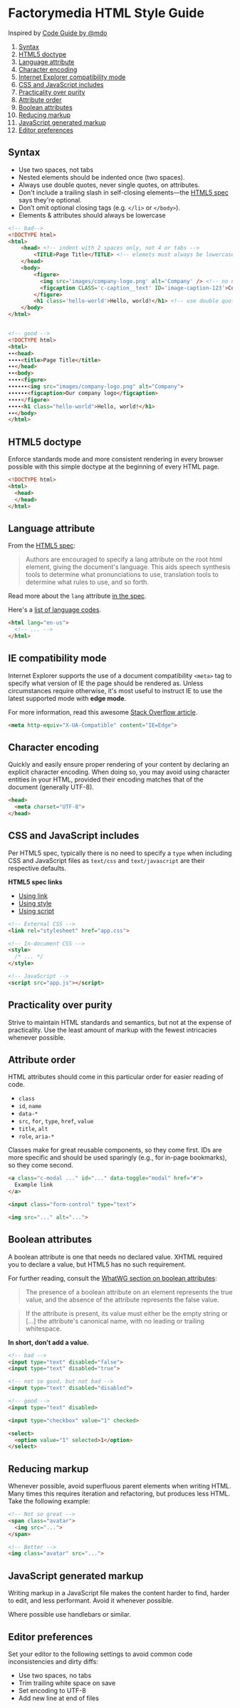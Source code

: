 # Factorymedia HTML Style Guide

Inspired by [Code Guide by @mdo](http://codeguide.co/#html-syntax)

1. [Syntax](#syntax)
1. [HTML5 doctype](#html5-doctype)
1. [Language attribute](#language-attribute)
1. [Character encoding](#character-encoding)
1. [Internet Explorer compatibility mode](#internet-explorer-compatibility-mode)
1. [CSS and JavaScript includes](#css-and-javascript-includes)
1. [Practicality over purity](#practicality-over-purity)
1. [Attribute order](#attribute-order)
1. [Boolean attributes](#boolean-attributes)
1. [Reducing markup](#reducing-markup)
1. [JavaScript generated markup](#javascript-generated-markup)
1. [Editor preferences](#editor-preferences)


## Syntax
+ Use two spaces, not tabs
+ Nested elements should be indented once (two spaces).
+ Always use double quotes, never single quotes, on attributes.
+ Don't include a trailing slash in self-closing elements—the [HTML5 spec](http://dev.w3.org/html5/spec-author-view/syntax.html#syntax-start-tag) says they're optional.
+ Don’t omit optional closing tags (e.g. `</li>` or `</body>`).
+ Elements & attributes should always be lowercase

```html
<!-- bad-->
<!DOCTYPE html>
<html>
    <head> <!-- indent with 2 spaces only, not 4 or tabs -->
        <TITLE>Page Title</TITLE> <!-- elemets must always be lowercase -->
    </head>
    <body>
        <figure>
          <img src='images/company-logo.png' alt='Company' /> <!-- no need to close self closing tags like img -->
          <figcaption CLASS='c-caption__text' ID='image-caption-123'>Company logo</figcaption> <!-- attrs must always be lowercase  -->
        </figure>
        <h1 class='hello-world'>Hello, world!</h1> <!-- use double quotes for HTML attrs -->
    </body>
</html>


<!-- good -->
<!DOCTYPE html>
<html>
∙∙<head>
∙∙∙∙<title>Page Title</title>
∙∙</head>
∙∙<body>
∙∙∙∙<figure>
∙∙∙∙∙∙<img src="images/company-logo.png" alt="Company">
∙∙∙∙∙∙<figcaption>Our company logo</figcaption>
∙∙∙∙</figure>
∙∙∙∙<h1 class="hello-world">Hello, world!</h1>
∙∙</body>
</html>

```

## HTML5 doctype
Enforce standards mode and more consistent rendering in every browser possible with this simple doctype at the beginning of every HTML page.

```html
<!DOCTYPE html>
<html>
  <head>
  </head>
</html>
```

## Language attribute
From the [HTML5 spec](http://www.w3.org/html/wg/drafts/html/master/semantics.html#the-html-element):

> Authors are encouraged to specify a lang attribute on the root html element, giving the document's language. This aids speech synthesis tools to determine what pronunciations to use, translation tools to determine what rules to use, and so forth.

Read more about the `lang` attribute [in the spec](http://www.w3.org/html/wg/drafts/html/master/semantics.html#the-html-element).

Here's a [list of language codes](http://www.sitepoint.com/web-foundations/iso-2-letter-language-codes/).

```html
<html lang="en-us">
  <!-- ... -->
</html>
```

## IE compatibility mode
Internet Explorer supports the use of a document compatibility `<meta>` tag to specify what version of IE the page should be rendered as. Unless circumstances require otherwise, it's most useful to instruct IE to use the latest supported mode with **edge mode**.

For more information, read this awesome [Stack Overflow article](http://stackoverflow.com/questions/6771258/whats-the-difference-if-meta-http-equiv-x-ua-compatible-content-ie-edge-e).

```html
<meta http-equiv="X-UA-Compatible" content="IE=Edge">
```

## Character encoding
Quickly and easily ensure proper rendering of your content by declaring an explicit character encoding. When doing so, you may avoid using character entities in your HTML, provided their encoding matches that of the document (generally UTF-8).

```html
<head>
  <meta charset="UTF-8">
</head>
```

## CSS and JavaScript includes
Per HTML5 spec, typically there is no need to specify a `type` when including CSS and JavaScript files as `text/css` and `text/javascript` are their respective defaults.

**HTML5 spec links**
+ [Using link](http://www.w3.org/TR/2011/WD-html5-20110525/semantics.html#the-link-element)
+ [Using style](http://www.w3.org/TR/2011/WD-html5-20110525/semantics.html#the-style-element)
+ [Using script](http://www.w3.org/TR/2011/WD-html5-20110525/scripting-1.html#the-script-element)

```html
<!-- External CSS -->
<link rel="stylesheet" href="app.css">

<!-- In-document CSS -->
<style>
  /* ... */
</style>

<!-- JavaScript -->
<script src="app.js"></script>
```

## Practicality over purity
Strive to maintain HTML standards and semantics, but not at the expense of practicality. Use the least amount of markup with the fewest intricacies whenever possible.


## Attribute order
HTML attributes should come in this particular order for easier reading of code.

+ `class`
+ `id`, `name`
+ `data-*`
+ `src`, `for`, `type`, `href`, `value`
+ `title`, `alt`
+ `role`, `aria-*`

Classes make for great reusable components, so they come first. IDs are more specific and should be used sparingly (e.g., for in-page bookmarks), so they come second.

```html
<a class="c-modal ..." id="..." data-toggle="modal" href="#">
  Example link
</a>

<input class="form-control" type="text">

<img src="..." alt="...">
```

## Boolean attributes
A boolean attribute is one that needs no declared value. XHTML required you to declare a value, but HTML5 has no such requirement.

For further reading, consult the [WhatWG section on boolean attributes](http://www.whatwg.org/specs/web-apps/current-work/multipage/common-microsyntaxes.html#boolean-attributes):

> The presence of a boolean attribute on an element represents the true value, and the absence of the attribute represents the false value.

> If the attribute is present, its value must either be the empty string or [...] the attribute's canonical name, with no leading or trailing whitespace.

**In short, don't add a value.**

```html
<!-- bad -->
<input type="text" disabled="false">
<input type="text" disabled="true">

<!-- not so good, but not bad -->
<input type="text" disabled="disabled">

<!-- good -->
<input type="text" disabled>

<input type="checkbox" value="1" checked>

<select>
  <option value="1" selected>1</option>
</select>
```

## Reducing markup
Whenever possible, avoid superfluous parent elements when writing HTML. Many times this requires iteration and refactoring, but produces less HTML. Take the following example:

```html
<!-- Not so great -->
<span class="avatar">
  <img src="...">
</span>

<!-- Better -->
<img class="avatar" src="...">
```


## JavaScript generated markup
Writing markup in a JavaScript file makes the content harder to find, harder to edit, and less performant. Avoid it whenever possible.

Where possible use handlebars or similar.


## Editor preferences
Set your editor to the following settings to avoid common code inconsistencies and dirty diffs:

+ Use two spaces, no tabs
+ Trim trailing white space on save
+ Set encoding to UTF-8
+ Add new line at end of files
